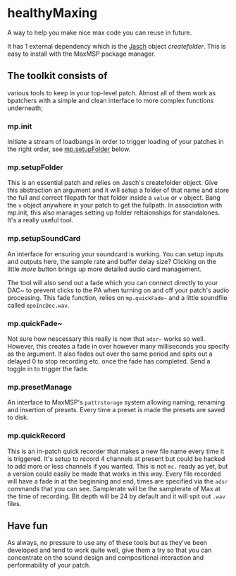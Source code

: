 # healthyMaxing
A way to help you make nice max code you can reuse in future.

It has 1 external dependency which is the [Jasch](https://www.jasch.ch/focus.html) object *createfolder*. This is easy to install with the MaxMSP package manager. 

## The toolkit consists of
various tools to keep in your top-level patch. Almost all of them work as bpatchers with a simple and clean interface to more complex functions underneath;

### mp.init
Initiate a stream of loadbangs in order to trigger loading of your patches in the right order, see [mp.setupFolder](#mpsetupfolder-setupfolder) below.

### mp.setupFolder
This is an essential patch and relies on Jasch's createfolder object. Give this abstraction an argument and it will setup a folder of that name and store the full and correct filepath for that folder inside a `value` or `v` object. Bang the `v` object anywhere in your patch to get the fullpath. In association with mp.init, this also manages setting up folder reltaionships for standalones. It's a really useful tool.

### mp.setupSoundCard
An interface for ensuring your soundcard is working. You can setup inputs and outputs here, the sample rate and buffer delay size? Clicking on the little *more* button brings up more detailed audio card management. 

The tool will also send out a fade which you can connect directly to your DAC~ to prevent clicks to the PA when turning on and off your patch's audio processing. This fade function, relies on `mp.quickFade~` and a little soundfile called `epoIncDec.wav`.

### mp.quickFade~
Not sure how nescessary this really is now that `adsr~` works so well. However, this creates a fade in over however many milliseconds you specify as the argument.  It also fades out over the same period and spits out a delayed 0 to stop recording etc. once the fade has completed. Send a toggle in to trigger the fade. 

### mp.presetManage
An interface to MaxMSP's `pattrstorage` system allowing naming, renaming and insertion of presets. Every time a preset is made the presets are saved to disk. 

### mp.quickRecord
This is an in-patch quick recorder that makes a new file name every time it is triggered. It's setup to record 4 channels at present but could be hacked to add more or less channels if you wanted. This is not `mc.` ready as yet, but a version could easily be made that works in this way. Every file recorded will have a fade in at the beginning and end, times are specified via the `adsr` commands that you can see. Samplerate will be the samplerate of Max at the time of recording. Bit depth will be 24 by default and it will spit out `.wav` files. 

## Have fun
As always, no pressure to use any of these tools but as they've been developed and tend to work quite well, give them a try so that you can concentrate on the sound design and compositional interaction and performability of your patch.
